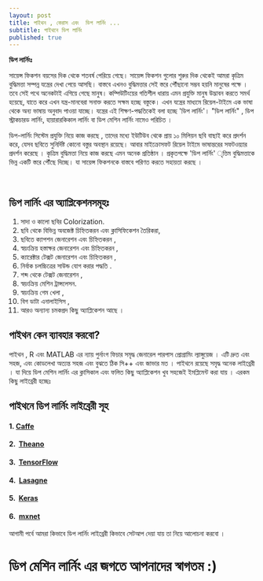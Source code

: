 ```yaml
---
layout: post
title: পাইথন , কেরাস এবং  ডিপ লার্নিং ...
subtitle: পাইথনে ডিপ লার্নিং 
published: true
---
```



**ডিপ লার্নিংঃ**

সায়েন্স ফিকশন বয়সের দিক থেকে শতবর্ষ পেরিয়ে গেছে। সায়েন্স ফিকশন গুলোর শুরুর দিক থেকেই আমরা কৃত্রিম বুদ্ধিমত্তা সম্পন্ন যন্ত্রের দেখা পেয়ে আসছি। বাস্তবে এখনও বুদ্ধিমত্তার সেই স্তরে পৌঁছানো সম্ভব হয়নি মানুষের পক্ষে । তবে সেই পথে অনেকটাই এগিয়ে গেছে মানুষ। কম্পিউটিংয়ের গতিশীল ধারায় এমন প্রযুক্তি মানুষ উদ্ভাবন করতে সমর্থ হয়েছে, যাতে করে এখন যন্ত্র-মানবেরা সনাক্ত করতে সক্ষম হচ্ছে বস্তুকে। এখন যন্ত্রের মাধ্যমে রিয়েল-টাইমে এক ভাষা থেকে অন্য ভাষায় অনুবাদ পাওয়া যাচ্ছে। যন্ত্রের এই শিক্ষণ-পদ্ধতিকেই বলা হচ্ছে 'ডিপ লার্নিং'।  "ডিপ লার্নিং" , ডিপ স্ট্রাকচারড লার্নিং, হায়ারারকিকাল লার্নিং বা ডিপ মেশিন লার্নিং নামেও পরিচিত ।

 ডিপ-লার্নিং সিস্টেম প্রযুক্তি  নিয়ে কাজ করছে , তাদের মধ্যে  ইউটিউব থেকে প্রায় ১০ মিলিয়ন ছবি বাছাই করে প্রদর্শন করে, যেসব ছবিতে সুনির্দিষ্ট কোনো বস্তুর অবস্থান রয়েছে। আবার মাইক্রোসফট রিয়েল টাইমে ভাষান্তরের সফটওয়্যার প্রদর্শন করেছে । কৃত্রিম বুদ্ধিমত্তা নিয়ে কাজ করছে এমন অনেক প্রতিষ্ঠান । প্রকৃতপক্ষে 'ডিপ লার্নিং' ৃত্তিম  বুদ্ধিমত্তাকে ভিন্ন একটি স্তরে পৌঁছে দিচ্ছে। যা সায়েন্স ফিকশনকে বাস্তবে পরিণত করতে সহায়তা করছে ।

 

## ডিপ লার্নিং এর অ্যাপ্লিকেশনসমূহঃ

1.  সাদা ও কালো ছবির Colorization.
2.  ছবি থেকে বিভিন্ন অবজেক্ট চিহ্নিতকরন এবং ক্লাসিফিকেশন তৈরিকরা,
3.  ছবিতে ক্যাপশন জেনারেশন এবং চিহ্নিতকরন ,
4.  স্বয়ংক্রিয় হস্তাক্ষর জেনারেশন এবং চিহ্নিতকরন ,
5.  ক্যারেক্টার টেক্সট জেনারেশন এবং চিহ্নিতকরন ,
6.  নির্বাক চলচ্চিত্রের সাউন্ড যোগ করার পদ্ধতি .
7.  শব্দ থেকে টেক্সট জেনারেশন ,
8.  স্বয়ংক্রিয় মেশিন ট্রান্সলেসন.
9.  স্বয়ংক্রিয় গেম খেলা ,
10.  বিগ ডাটা এনালাইসিস ,
11.  আরও অন্যান্য চমকপ্রদ কিছু অ্যাপ্লিকেশন আছে । 


## পাইথন কেন ব্যাবহার করবো? 

পাইথন , R এবং MATLAB এর ন্যায় পুর্নাংগ ফিচার সমৃদ্ধ জেনারেল পারপাস প্রোগ্রামিং ল্যাঙ্গুয়েজ । এটি দ্রুত এবং সহজ, এবং কোডলেখা অত্যন্ত সহজ এবং বুঝতে ঠিক সি++ এবং জাভার মত । পাইথনে রয়েছে সমৃদ্ধ অনেক লাইব্রেরী । যা দিয়ে ডিপ মেশিন লার্নিং এর ক্লাসিকাল এবং ফলিত কিছু অ্যাপ্লিকেশন খুব সহজেই ইমপ্লিমেন্ট করা যায় । এরকম কিছু লাইব্রেরী হচ্ছেঃ 

## পাইথনে ডিপ লার্নিং লাইব্রেরী সূহ 


#### 1. [Caffe](http://caffe.berkeleyvision.org/)

#### 2.  [Theano](http://deeplearning.net/software/theano/)

#### 3.  [TensorFlow](https://www.tensorflow.org/)

#### 4.  [Lasagne](https://github.com/Lasagne/Lasagne)

#### 5.  [Keras](http://keras.io/)

#### 6.  [mxnet](https://github.com/dmlc/mxnet)



আগামী পর্বে  আমরা কিভাবে ডিপ লার্নিং লাইব্রেরী  কিভাবে সেটআপ দেয়া যায় তা নিয়ে আলোচনা করবো । 


# ডিপ মেশিন লার্নিং এর জগতে আপনাদের স্বাগতম  :)
